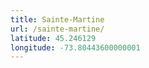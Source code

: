 ```yaml
---
title: Sainte-Martine
url: /sainte-martine/
latitude: 45.246129
longitude: -73.80443600000001
---
```

